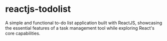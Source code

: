 # reactjs-todolist
 A simple and functional to-do list application built with ReactJS, showcasing the essential features of a task management tool while exploring React's core capabilities.
